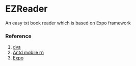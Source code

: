 # EZReader
An easy txt book reader which is based on Expo framework

### Reference
1. [dva](https://github.com/dvajs/dva)
2. [Antd mobile rn](https://github.com/ant-design/ant-design-mobile-rn)
3. [Expo](https://github.com/expo/expo)

